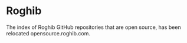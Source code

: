 # Roghib
The index of Roghib GitHub repositories that are open source,
has been relocated opensource.roghib.com.